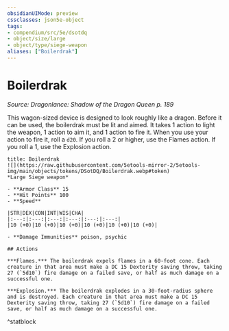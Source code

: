 ```yaml
---
obsidianUIMode: preview
cssclasses: json5e-object
tags:
- compendium/src/5e/dsotdq
- object/size/large
- object/type/siege-weapon
aliases: ["Boilerdrak"]
---
```

# Boilerdrak
*Source: Dragonlance: Shadow of the Dragon Queen p. 189*  

This wagon-sized device is designed to look roughly like a dragon. Before it can be used, the boilerdrak must be lit and aimed. It takes 1 action to light the weapon, 1 action to aim it, and 1 action to fire it. When you use your action to fire it, roll a `d20`. If you roll a 2 or higher, use the Flames action. If you roll a 1, use the Explosion action.

```ad-statblock
title: Boilerdrak
![](https://raw.githubusercontent.com/5etools-mirror-2/5etools-img/main/objects/tokens/DSotDQ/Boilerdrak.webp#token)
*Large Siege weapon*

- **Armor Class** 15
- **Hit Points** 100
- **Speed** 

|STR|DEX|CON|INT|WIS|CHA|
|:---:|:---:|:---:|:---:|:---:|:---:|
|10 (+0)|10 (+0)|10 (+0)|10 (+0)|10 (+0)|10 (+0)|

- **Damage Immunities** poison, psychic

## Actions

***Flames.*** The boilerdrak expels flames in a 60-foot cone. Each creature in that area must make a DC 15 Dexterity saving throw, taking 27 (`5d10`) fire damage on a failed save, or half as much damage on a successful one.

***Explosion.*** The boilerdrak explodes in a 30-foot-radius sphere and is destroyed. Each creature in that area must make a DC 15 Dexterity saving throw, taking 27 (`5d10`) fire damage on a failed save, or half as much damage on a successful one.
```
^statblock